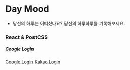# Day Mood

- 당신의 하루는 어떠셨나요?
  당신의 하루하루를 기록해보세요.

### React & PostCSS

##### Google Login

[Google Login](https://alpoxdev.tistory.com/15)
[Kakao Login](https://m.blog.naver.com/rkdudwl/221906303255)
